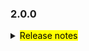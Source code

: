 <!--
 Licensed to the Apache Software Foundation (ASF) under one or more
 contributor license agreements.  See the NOTICE file distributed with
 this work for additional information regarding copyright ownership.
 The ASF licenses this file to You under the Apache License, Version 2.0
 (the "License"); you may not use this file except in compliance with
 the License.  You may obtain a copy of the License at

     http://www.apache.org/licenses/LICENSE-2.0

 Unless required by applicable law or agreed to in writing, software
 distributed under the License is distributed on an "AS IS" BASIS,
 WITHOUT WARRANTIES OR CONDITIONS OF ANY KIND, either express or implied.
 See the License for the specific language governing permissions and
 limitations under the License.
 -->

### 2.0.0

<details>	
  <summary><mark>Release notes</mark></summary>
### Seata-go 2.0.0

Seata-go 2.0.0 Released.

Seata-go is an easy-to-use, high-performance, open source distributed transaction solution.

The version is updated as follows:

### feature：

- [[#761](https://github.com/apache/incubator-seata-go/pull/761)]Support Update join
- [[#806](https://github.com/apache/incubator-seata-go/pull/806)]Add Release Drafter configuration files
- [[#659](https://github.com/apache/incubator-seata-go/pull/659)] support compress for AT undo log
- [[#574](https://github.com/apache/incubator-seata-go/pull/574)] support file and nacos service registry
- [[#584](https://github.com/apache/incubator-seata-go/pull/584)] support the ConsistentHash load balancing strategy in the remoting module
- [[#585](https://github.com/apache/incubator-seata-go/pull/585)] support the LeastActive load balancing strategy in the remoting module
- [[#605](https://github.com/apache/incubator-seata-go/pull/605)] support the discovery service of Etcd
- [[#622](https://github.com/apache/incubator-seata-go/pull/622)] add round robin strategy of remote call
- [[#691](https://github.com/apache/incubator-seata-go/pull/691)] support protobuf undo log parser
- [[#738](https://github.com/apache/incubator-seata-go/pull/738)] remove session when send heart beat message failed
- [[#739](https://github.com/apache/incubator-seata-go/pull/739)] support automatic refresh functionality for table meta cache

### bugfix：

- [[#877](https://github.com/apache/incubator-seata-go/pull/857)]del metadatacache uppertablenamekey and increase tablemeta field uppertablename

- [[#861](https://github.com/apache/incubator-seata-go/pull/861)]update project icon in readme
- [[#834](https://github.com/apache/incubator-seata-go/pull/834)]Solve the conflict problem of introducing multiple versions of knadh
- [[#839](https://github.com/apache/incubator-seata-go/pull/839)]fix action errors
- [[#850](https://github.com/apache/incubator-seata-go/pull/850)]fix failed parsing table of delete sql
- [[#823](https://github.com/apache/incubator-seata-go/pull/823)]Remove issue translation workflow
- [[#820](https://github.com/apache/incubator-seata-go/pull/820)]Fix possible vulnerabilities caused by common libraries
- [[#810](https://github.com/apache/incubator-seata-go/pull/810)]fix transaction failed ,when using queryContext
- [[#813](https://github.com/apache/incubator-seata-go/pull/813)]add some licenser header
- [[#771](https://github.com/apache/incubator-seata-go/pull/771)]mysql insert on update duplicate sensitive case not matched
- [[#797](https://github.com/apache/incubator-seata-go/pull/797)] add ASF header to some files
- [[#781](https://github.com/apache/incubator-seata-go/pull/781)] Fixed that the same record has different lowkeys due to mixed case of table names
- [[#780](https://github.com/apache/incubator-seata-go/pull/780)] failed to decode ColumnImage mysql:text type by json
- [[#782](https://github.com/apache/incubator-seata-go/pull/782)] failed to decode ColumnImage mysql:text type by json
- [[#789](https://github.com/apache/incubator-seata-go/pull/789)] add 2025 to NOTICE
- [[#776](https://github.com/apache/incubator-seata-go/pull/776)] fix ci-lint typecheck error
- [[#540](https://github.com/apache/incubator-seata-go/pull/540)] fix init XA panic bug
- [[#590](https://github.com/apache/incubator-seata-go/pull/590)] fix some repo error
- [[#595](https://github.com/apache/incubator-seata-go/pull/595)] check the response error is nil for commit or rollback
- [[#607](https://github.com/apache/incubator-seata-go/pull/607)] fix the bug of jackson serialize
- [[#665](https://github.com/apache/incubator-seata-go/pull/665)] reclaim the heartbeat response message to avoid memory leakage of GettyRemoting.future
- [[#672](https://github.com/apache/incubator-seata-go/pull/672)] fix AT rollback bug
- [[#674](https://github.com/apache/incubator-seata-go/pull/674)] fix XA rollback bug
- [[#690](https://github.com/apache/incubator-seata-go/pull/690)] fix AT undo log jackson parser not found bug
- [[#701](https://github.com/apache/incubator-seata-go/pull/701)] fix the InsertOnDuplicateUpdate is an issue with bypassing modifying the primary key
- [[#717](https://github.com/apache/incubator-seata-go/pull/717)] support XA report state to TC
- [[#724](https://github.com/apache/incubator-seata-go/pull/724)] support ParenthesesExpr for SQL parser
- [[#736](https://github.com/apache/incubator-seata-go/pull/736)] fix SQL statement not closed's bug
- [[#743](https://github.com/apache/incubator-seata-go/pull/743)] fix bug of gomonkey
- [[#749](https://github.com/apache/incubator-seata-go/pull/749)] fix bug of heart beat


### optimize:

- [[#837](https://github.com/apache/incubator-seata-go/pull/837)]AT model optimize build lock key performance
- [[#824](https://github.com/apache/incubator-seata-go/pull/824)]update SHA256 checksum command in makefile for cross-platform compatibility
- [[#777](https://github.com/apache/incubator-seata-go/pull/777)]optimize transaction timeout judgment
- [[#786](https://github.com/apache/incubator-seata-go/pull/786)]support ipv6
- [[#802](https://github.com/apache/incubator-seata-go/pull/802)]support get db version in conn
- [[#745](https://github.com/apache/incubator-seata-go/pull/745)]optimized the daily deletion of fence logs
- [[#767](https://github.com/apache/incubator-seata-go/pull/767)]upgrade some dependent packages to eliminate dependencies on some archived repositories
- [[#768](https://github.com/apache/incubator-seata-go/pull/768)]update parser to v0.2.17
- [[#576](https://github.com/apache/incubator-seata-go/pull/576)]  use mirromutth/mysql-action instead of icomponent/mysql-action
- [[#594](https://github.com/apache/incubator-seata-go/pull/594)] optimize the log of branch commit procesor
- [[#621](https://github.com/apache/incubator-seata-go/pull/621)] add codeql for ci
- [[#631](https://github.com/apache/incubator-seata-go/pull/631)] upgrade crypto version from 0.9.0 to 0.17.0
- [[#652](https://github.com/apache/incubator-seata-go/pull/652)] upgrade gRPC version from 1.51.0 ro 1.56.3
- [[#667](https://github.com/apache/incubator-seata-go/pull/667)] change mailbox of issues and pull requests from dev to notifications
- [[#678](https://github.com/apache/incubator-seata-go/pull/678)] rename module name to seata.apache.org/seata-go
- [[#679](https://github.com/apache/incubator-seata-go/pull/679)] upgrade getty version from 1.4.9 to 1.4.10
- [[#714](https://github.com/apache/incubator-seata-go/pull/714)] optimize the speed of build lock key
- [[#719](https://github.com/apache/incubator-seata-go/pull/719)] only save insertd filed when execute insert SQL in AT
- [[#721](https://github.com/apache/incubator-seata-go/pull/721)] fix the issue where the translation bot is not working
- [[#758](https://github.com/apache/incubator-seata-go/pull/758)] remove unusen files

### test:

- [[#570](https://github.com/apache/incubator-seata-go/pull/570)] add collection unit test
- [[#571](https://github.com/apache/incubator-seata-go/pull/571)] add convert unit test
- [[#572](https://github.com/apache/incubator-seata-go/pull/572)] add reflectx unit test
- [[#5835f0](https://github.com/apache/incubator-seata-go/commit/5835f09ecfd6edeb04c2961163bc4460f578e942)] add random loadbalance unit test
- [[#599](https://github.com/apache/incubator-seata-go/pull/599)] add xid loadbalance unit test


### doc:

- [[#844](https://github.com/apache/incubator-seata-go/pull/844)]Enrich the project ReadMe
- [[#760](https://github.com/apache/incubator-seata-go/pull/760)]V2.0.0 release updater
- [[#614](https://github.com/apache/incubator-seata-go/pull/614)] upgrade the unknown license dependency
- [[#632](https://github.com/apache/incubator-seata-go/pull/632)] add ASF basic config
- [[#633](https://github.com/apache/incubator-seata-go/pull/633)] optimize ASF basic config to remove th context check
- [[#644](https://github.com/apache/incubator-seata-go/pull/644)] optimize readme file
- [[#686](https://github.com/apache/incubator-seata-go/pull/686)] add more linter in ci
- [[#737](https://github.com/apache/incubator-seata-go/pull/737)] modify the readme file and update the currently completed work
- [[#756](https://github.com/apache/incubator-seata-go/pull/756)] update license checker


### contributors:

Thanks to these contributors for their code commits. Please report an unintended omission.

- [luky116](https://github.com/luky116)
- [Code-Fight](https://github.com/Code-Fight)
- [wt-better](https://github.com/wt-better)
- [luweiqianyi](https://github.com/luweiqianyi)
- [wang1309](https://github.com/wang1309)
- [576470954](https://github.com/576470954)
- [No-SilverBullet](https://github.com/No-SilverBullet)
- [solisamicus](https://github.com/solisamicus)
- [marsevilspirit](https://github.com/marsevilspirit)
- [lxfeng1997](https://github.com/lxfeng1997)
- [AlexStocks](https://github.com/AlexStocks)
- [smiletrl](https://github.com/smiletrl)
- [ptyin](https://github.com/ptyin)
- [yizhibian](https://github.com/yizhibian)
- [oldmee](https://github.com/oldmee)
- [air-3](https://github.com/air-3)
- [slievrly](https://github.com/slievrly)
- [xjlgod](https://github.com/xjlgod)
- [baerwang](https://github.com/baerwang)
- [xyombo](https://github.com/xyombo)
- [testwill](https://github.com/testwill)
- [jasondeng1997](https://github.com/jasondeng1997)
- [jsbxyyx](https://github.com/jsbxyyx)
- [iSuperCoder](https://github.com/iSuperCoder)
- [georgehao](https://github.com/georgehao)
- [liuyuecai](https://github.com/liuyuecai)
- [106umao](https://github.com/106umao)
- [FinnTew](https://github.com/FinnTew)
- [funky-eyes](https://github.com/funky-eyes)
- [tanzegen](https://github.com/tanzegen)
- [lovepoem](https://github.com/lovepoem)
- [MinatoWu](https://github.com/MinatoWu)
- [LucienShen-Liu](https://github.com/LucienShen-Liu)
- [panlei-coder](https://github.com/panlei-coder)
- [lixingjia77](https://github.com/lixingjia77)
- [Road2Melon](https://github.com/Road2Melon)
- [Similarityoung](https://github.com/Similarityoung)
- [YvCeung](https://github.com/YvCeung)
- [pjfanning](https://github.com/pjfanning)
- [hokkine](https://github.com/hokkine)
- [zhangymPerson](https://github.com/zhangymPerson)
- [ForestLH](https://github.com/ForestLH)

Also, we receive many valuable issues, questions and advices from our community. Thanks all.

</detail>